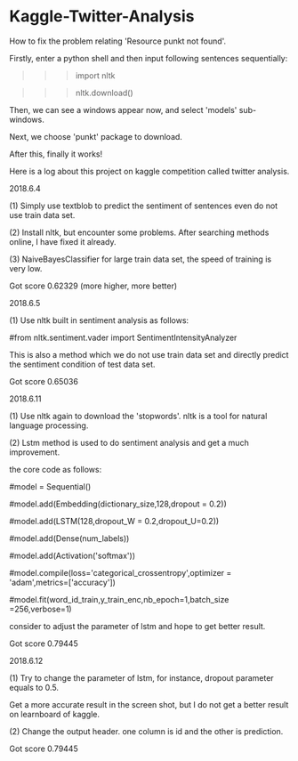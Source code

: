 # Kaggle-Twitter-Analysis

How to fix the problem relating 'Resource punkt not found'.

Firstly, enter a python shell and then input following sentences sequentially:

>>> import nltk

>>> nltk.download()

Then, we can see a windows appear now, and select 'models' sub-windows.

Next, we choose 'punkt' package to download.

After this, finally it works!


Here is a log about this project on kaggle competition called twitter analysis.

2018.6.4

(1) Simply use textblob to predict the sentiment of sentences even do not use train data set.

(2) Install nltk, but encounter some problems. After searching methods online, I have fixed it already.

(3) NaiveBayesClassifier for large train data set, the speed of training is very low.

Got score 0.62329 (more higher, more better)

2018.6.5

(1) Use nltk built in sentiment analysis as follows:

#from nltk.sentiment.vader import SentimentIntensityAnalyzer

This is also a method which we do not use train data set and directly predict the sentiment condition of test data set.

Got score 0.65036

2018.6.11

(1) Use nltk again to download the 'stopwords'. nltk is a tool for natural language processing.

(2) Lstm method is used to do sentiment analysis and get a much improvement.

the core code as follows:

#model = Sequential()

#model.add(Embedding(dictionary_size,128,dropout = 0.2))

#model.add(LSTM(128,dropout_W = 0.2,dropout_U=0.2))

#model.add(Dense(num_labels))

#model.add(Activation('softmax'))

#model.compile(loss='categorical_crossentropy',optimizer = 'adam',metrics=['accuracy'])

#model.fit(word_id_train,y_train_enc,nb_epoch=1,batch_size =256,verbose=1)

consider to adjust the parameter of lstm and hope to get better result.

Got score 0.79445

2018.6.12

(1) Try to change the parameter of lstm, for instance, dropout parameter equals to 0.5.

Get a more accurate result in the screen shot, but I do not get a better result on learnboard of kaggle.

(2) Change the output header. one column is id and the other is prediction.

Got score 0.79445

